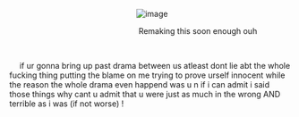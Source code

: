                          ![image](https://github.com/user-attachments/assets/b352b177-edb7-41ad-9ccf-dddadd9aeb22)

                         
Remaking this soon enough ouh


                         







  if ur gonna bring up past drama between us atleast dont lie abt the whole fucking thing putting the blame on me trying to prove urself innocent while the reason the whole drama even happend was u n if i can admit i said those things why cant u admit that u were just as much in the wrong AND terrible as i was (if not worse) !

